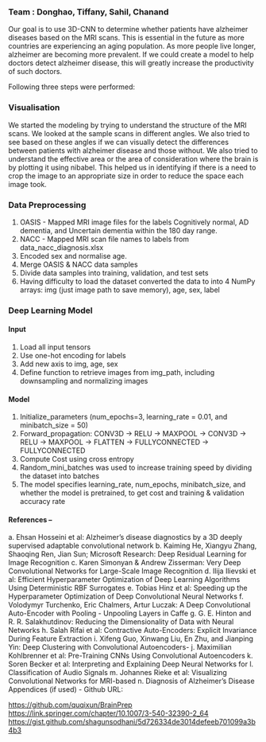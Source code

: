 
### Team : Donghao, Tiffany, Sahil, Chanand

Our goal is to use 3D-CNN to determine whether patients have alzheimer diseases based on the MRI scans. This is essential in the future as more countries are experiencing an aging population. As more people live longer, alzheimer are becoming more prevalent. If we could create a model to help doctors detect alzheimer disease, this will greatly increase the productivity of such doctors.

Following three steps were performed: 
### Visualisation
We started the modeling by trying to understand the structure of the MRI scans. We looked at the sample scans in different angles. We also tried to see based on these angles if we can visually detect the differences between patients with alzheimer disease and those without. We also tried to understand the effective area or the area of consideration where the brain is by plotting it using nibabel. This helped us in identifying if there is a need to crop the image to an appropriate size in order to reduce the space each image took.


### Data Preprocessing
1. OASIS - 
Mapped MRI image files for the labels Cognitively normal, AD dementia, and Uncertain dementia within the 180 day range.
2. NACC - 
Mapped MRI scan file names to labels from data_nacc_diagnosis.xlsx
3. Encoded sex and normalise age.
4. Merge OASIS & NACC data samples
5. Divide data samples into training, validation, and test sets
6. Having difficulty to load the dataset converted the data to into 4 NumPy arrays: img (just image path to save memory), age, sex, label

### Deep Learning Model
#### Input
1. Load all input tensors
2. Use one-hot encoding for labels
3. Add new axis to img, age, sex
4. Define function to retrieve images from img_path, including downsampling and normalizing images 


#### Model
1. Initialize_parameters (num_epochs=3, learning_rate = 0.01, and minibatch_size = 50)
2. Forward_propagation:
CONV3D -> RELU -> MAXPOOL -> CONV3D -> RELU -> MAXPOOL -> FLATTEN -> FULLYCONNECTED -> FULLYCONNECTED
3. Compute Cost using cross entropy
4. Random_mini_batches was used to increase training speed by dividing the dataset into batches 
5. The model specifies learning_rate, num_epochs, minibatch_size, and whether the model is pretrained, to get cost and training & validation accuracy rate

#### References – 

a.	Ehsan Hosseini et al: Alzheimer’s disease diagnostics by a 3D deeply supervised adaptable convolutional network
b.	Kaiming He, Xiangyu Zhang, Shaoqing Ren, Jian Sun; Microsoft Research: Deep Residual Learning for Image Recognition
c.	Karen Simonyan & Andrew Zisserman: Very Deep Convolutional Networks for Large-Scale Image Recognition
d.	Ilija Ilievski et al: Efficient Hyperparameter Optimization of Deep Learning Algorithms Using Deterministic RBF Surrogates 
e.	Tobias Hinz et al: Speeding up the Hyperparameter Optimization of Deep Convolutional Neural Networks 
f.	Volodymyr Turchenko, Eric Chalmers, Artur Luczak: A Deep Convolutional Auto-Encoder with Pooling - Unpooling Layers in Caffe 
g.	G. E. Hinton and R. R. Salakhutdinov: Reducing the Dimensionality of Data with Neural Networks 
h.	Salah Rifai et al: Contractive Auto-Encoders: Explicit Invariance During Feature Extraction 
i.	Xifeng Guo, Xinwang Liu, En Zhu, and Jianping Yin: Deep Clustering with Convolutional Autoencoders- 
j.	Maximilian Kohlbrenner et al: Pre-Training CNNs Using Convolutional Autoencoders 
k.	Soren Becker et al: Interpreting and Explaining Deep Neural Networks for 
l.	Classification of Audio Signals 
m.	Johannes Rieke et al: Visualizing Convolutional Networks for MRI-based 
n.	Diagnosis of Alzheimer’s Disease
Appendices (if used) - Github URL:

https://github.com/quqixun/BrainPrep
https://link.springer.com/chapter/10.1007/3-540-32390-2_64
https://gist.github.com/shagunsodhani/5d726334de3014defeeb701099a3b4b3

